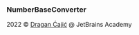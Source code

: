 ### NumberBaseConverter

2022 © [Dragan Ćajić](https://hyperskill.org/profile/110124359) @ JetBrains Academy
